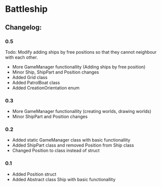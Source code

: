 # Battleship

## Changelog:

### 0.5
Todo: Modify adding ships by free positions so that they cannot neighbour with each other.

* More GameManager functionallity (Adding ships by free position)
* Minor Ship, ShipPart and Position changes
* Added Grid class
* Added PatrolBoat class
* Added CreationOrientation enum

### 0.3
* More GameManager functionallity (creating worlds, drawing worlds)
* Minor ShipPart and Position changes


### 0.2
* Added static GameManager class with basic functionallity
* Added ShipPart class and removed Position from Ship class
* Changed Position to class instead of struct


### 0.1
* Added Position struct
* Added Abstract class Ship with basic functionallity

